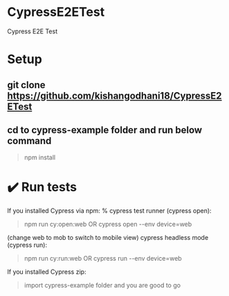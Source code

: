# CypressE2ETest
Cypress E2E Test

# Setup
## git clone https://github.com/kishangodhani18/CypressE2ETest

## cd to cypress-example folder and run below command
>npm install
# ✔️ Run tests

If you installed Cypress via npm:
% cypress test runner (cypress open):

> npm run cy:open:web OR cypress open --env device=web 

(change web to mob to switch to mobile view)
cypress headless mode (cypress run):

> npm run cy:run:web OR cypress run --env device=web

If you installed Cypress zip:
> import cypress-example folder and you are good to go